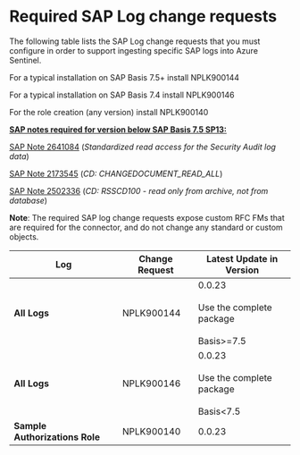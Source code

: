 # Required SAP Log change requests

The following table lists the SAP Log change requests that you must configure in order to support ingesting specific SAP logs into Azure Sentinel.
   
   For a typical installation on SAP Basis 7.5+  install NPLK900144
   
   For a typical installation on SAP Basis 7.4  install NPLK900146
   
   For the  role creation (any version) install NPLK900140

<u><b>SAP notes required for version below SAP Basis 7.5 SP13:</u></b>

[SAP Note 2641084](https://launchpad.support.sap.com/#/notes/2641084) (*Standardized read access for the Security Audit log data*)

[SAP Note 2173545](https://launchpad.support.sap.com/#/notes/2173545) (*CD: CHANGEDOCUMENT_READ_ALL*)

[SAP Note 2502336](https://launchpad.support.sap.com/#/notes/2502336) (*CD: RSSCD100 - read only from archive, not from database*)

**Note**: The required SAP log change requests expose custom RFC FMs that are required for the connector, and do not change any standard or custom objects.


| Log | Change Request | Latest Update in Version  | 
| --- | -------------- | -------------------------- |
| **All Logs** | NPLK900144 | 0.0.23 <br> <br>Use the complete package<br> <br>Basis>=7.5 |
| **All Logs** | NPLK900146 | 0.0.23 <br> <br>Use the complete package<br> <br>Basis<7.5 |
| **Sample Authorizations Role** | NPLK900140 | 0.0.23 | 

